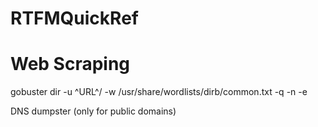 # RTFMQuickRef

# Web Scraping
gobuster dir -u ^URL^/ -w /usr/share/wordlists/dirb/common.txt -q -n -e

DNS dumpster (only for public domains)
